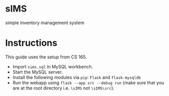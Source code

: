 # sIMS
simple inventory management system

# Instructions
This guide uses the setup from CS 165.
- Import `sims.sql` in MySQL workbench.
- Start the MySQL server.
- Install the following modules via `pip`: `Flask` and `flask-mysqldb`
- Run the webapp using `flask --app src --debug run` (make sure that you are at the root directory i.e. `\sIMS` not `\sIMS\src`).
